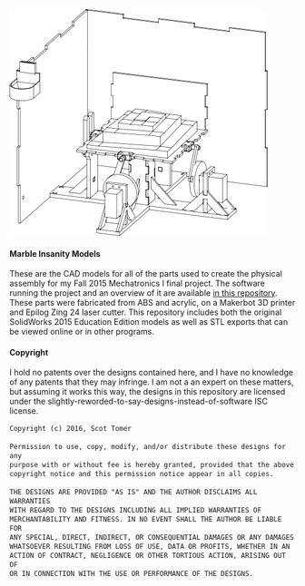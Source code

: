 [![Destructed model][image]][stl-model]

#### Marble Insanity Models

These are the CAD models for all of the parts used to create the
physical assembly for my Fall 2015 Mechatronics I final project. The
software running the project and an overview of it are available
[in this repository][source-code]. These parts were fabricated from ABS
and acrylic, on a Makerbot 3D printer and Epilog Zing 24 laser cutter.
This repository includes both the original SolidWorks 2015 Education
Edition models as well as STL exports that can be viewed online or in
other programs.

#### Copyright

I hold no patents over the designs contained here, and I have no
knowledge of any patents that they may infringe. I am not a an expert on
these matters, but assuming it works this way, the designs in this
repository are licensed under the
slightly-reworded-to-say-designs-instead-of-software ISC license.

```
Copyright (c) 2016, Scot Tomer

Permission to use, copy, modify, and/or distribute these designs for any
purpose with or without fee is hereby granted, provided that the above
copyright notice and this permission notice appear in all copies.

THE DESIGNS ARE PROVIDED "AS IS" AND THE AUTHOR DISCLAIMS ALL WARRANTIES
WITH REGARD TO THE DESIGNS INCLUDING ALL IMPLIED WARRANTIES OF
MERCHANTABILITY AND FITNESS. IN NO EVENT SHALL THE AUTHOR BE LIABLE FOR
ANY SPECIAL, DIRECT, INDIRECT, OR CONSEQUENTIAL DAMAGES OR ANY DAMAGES
WHATSOEVER RESULTING FROM LOSS OF USE, DATA OR PROFITS, WHETHER IN AN
ACTION OF CONTRACT, NEGLIGENCE OR OTHER TORTIOUS ACTION, ARISING OUT OF
OR IN CONNECTION WITH THE USE OR PERFORMANCE OF THE DESIGNS.
```

[image]: https://raw.githubusercontent.com/torque/marble-insanity-models/master/marble-insanity.png
[stl-model]: https://github.com/torque/marble-insanity-models/blob/master/marble-insanity.stl
[source-code]: https://github.com/torque/marble-insanity

